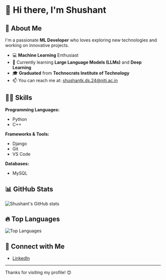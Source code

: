 # 👋 Hi there, I'm Shushant

## 🚀 About Me
I'm a passionate **ML Developer** who loves exploring new technologies and working on innovative projects.

- 💻 **Machine Learning** Enthusiast
- 🌱 Currently learning **Large Language Models (LLMs)** and **Deep Learning**
- 🎓 **Graduated** from **Technocrats Institute of Technology**
- 📫 You can reach me at: [shushantk.ds.24@nitj.ac.in](mailto:shushantk.ds.24@nitj.ac.in)

## 🧑‍💻 Skills
**Programming Languages:**
- Python
- C++

**Frameworks & Tools:**
- Django
- Git
- VS Code

**Databases:**
- MySQL

## 📊 GitHub Stats
![Shushant's GitHub stats](https://github-readme-stats.vercel.app/api?username=Shushant-k1&show_icons=true&theme=radical)

## 🔥 Top Languages
![Top Languages](https://github-readme-stats.vercel.app/api/top-langs/?username=Shushant-k1&layout=compact&theme=radical)

## 📢 Connect with Me
- [LinkedIn](https://www.linkedin.com/in/shushant-k1/)

---

Thanks for visiting my profile! 😊
